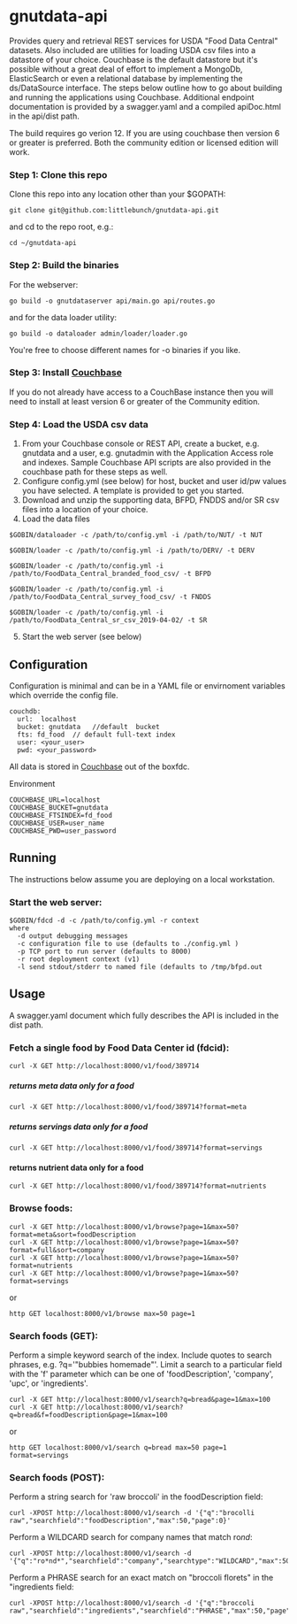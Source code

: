 # gnutdata-api
Provides query and retrieval REST services for USDA "Food Data Central" datasets.  Also included are  utilities for loading USDA csv files into a datastore of your choice.  Couchbase is the default datastore but it's possible without a great deal of effort to implement a MongoDb, ElasticSearch or even a relational database by implementing the ds/DataSource interface.  The steps below outline how to go about building and running the applications using Couchbase.  Additional endpoint documentation is provided by a swagger.yaml and a compiled apiDoc.html in the api/dist path.

The build requires go verion 12.  If you are using couchbase then version 6 or greater is preferred.  Both the community edition or licensed edition will work.

### Step 1: Clone this repo
Clone this repo into any location other than your $GOPATH:
```
git clone git@github.com:littlebunch/gnutdata-api.git
```
and cd to the repo root, e.g.:
```
cd ~/gnutdata-api
```
      
### Step 2: Build the binaries 

For the webserver:   
```
go build -o gnutdataserver api/main.go api/routes.go
```
and for the data loader utility:   
```
go build -o dataloader admin/loader/loader.go
```
You're free to choose different names for -o binaries if you like.  


### Step 3: Install [Couchbase](https://www.couchbase.com)     
If you do not already have access to a CouchBase instance then you will need to install at least version 6 or greater of the Community edition.     

### Step 4:  Load the USDA csv data
1. From your Couchbase console or REST API, create a bucket, e.g. gnutdata and a user, e.g. gnutadmin with the Application Access role and indexes.    Sample Couchbase API scripts are also provided in the couchbase path for these steps as well.
2. Configure config.yml (see below) for host, bucket and user id/pw values you have selected.  A template is provided to get you started.
3. Download and unzip the supporting data, BFPD, FNDDS and/or SR csv files into a location of your choice.   
4. Load the data files
```
$GOBIN/dataloader -c /path/to/config.yml -i /path/to/NUT/ -t NUT 
```
```
$GOBIN/loader -c /path/to/config.yml -i /path/to/DERV/ -t DERV
```
```
$GOBIN/loader -c /path/to/config.yml -i /path/to/FoodData_Central_branded_food_csv/ -t BFPD    
```
```
$GOBIN/loader -c /path/to/config.yml -i /path/to/FoodData_Central_survey_food_csv/ -t FNDDS  
```    
```
$GOBIN/loader -c /path/to/config.yml -i /path/to/FoodData_Central_sr_csv_2019-04-02/ -t SR
``` 

5. Start the web server (see below)   

## Configuration     
Configuration is minimal and can be in a YAML file or envirnoment variables which override the config file.   

```
couchdb:   
  url:  localhost   
  bucket: gnutdata   //default  bucket    
  fts: fd_food  // default full-text index   
  user: <your_user>    
  pwd: <your_password>    

```

All data is stored in [Couchbase](http://www.couchbase.com) out of the boxfdc.  

Environment   
```
COUCHBASE_URL=localhost   
COUCHBASE_BUCKET=gnutdata   
COUCHBASE_FTSINDEX=fd_food   
COUCHBASE_USER=user_name   
COUCHBASE_PWD=user_password   
```
## Running    

The instructions below assume you are deploying on a local workstation.   


### Start the web server:    
```
$GOBIN/fdcd -d -c /path/to/config.yml -r context   
where    
  -d output debugging messages     
  -c configuration file to use (defaults to ./config.yml )      
  -p TCP port to run server (defaults to 8000)    
  -r root deployment context (v1)    
  -l send stdout/stderr to named file (defaults to /tmp/bfpd.out
 ```
## Usage    
A swagger.yaml document which fully describes the API is included in the dist path.     

### Fetch a single food  by Food Data Center id (fdcid): 
```
curl -X GET http://localhost:8000/v1/food/389714 
```
##### returns meta data only for a food   
```
curl -X GET http://localhost:8000/v1/food/389714?format=meta    
```
##### returns servings data only for a food     
```
curl -X GET http://localhost:8000/v1/food/389714?format=servings     
```   
#### returns nutrient data only for a food   
```
curl -X GET http://localhost:8000/v1/food/389714?format=nutrients   
```
### Browse foods:   
```
curl -X GET http://localhost:8000/v1/browse?page=1&max=50?format=meta&sort=foodDescription
curl -X GET http://localhost:8000/v1/browse?page=1&max=50?format=full&sort=company      
curl -X GET http://localhost:8000/v1/browse?page=1&max=50?format=nutrients    
curl -X GET http://localhost:8000/v1/browse?page=1&max=50?format=servings     
```
or      
```
http GET localhost:8000/v1/browse max=50 page=1     
```

### Search foods (GET): 
Perform a simple keyword search of the index.  Include quotes to search phrases, e.g. ?q='"bubbies homemade"'.  Limit a search to a particular field with the 'f' parameter which can be one of 'foodDescription', 'company', 'upc', or 'ingredients'.   
```
curl -X GET http://localhost:8000/v1/search?q=bread&page=1&max=100    
curl -X GET http://localhost:8000/v1/search?q=bread&f=foodDescription&page=1&max=100   
```
or    
```
http GET localhost:8000/v1/search q=bread max=50 page=1 format=servings    
```

### Search foods (POST):
Perform a string search for 'raw broccoli' in the foodDescription field:   
```
curl -XPOST http://localhost:8000/v1/search -d '{"q":"brocolli raw","searchfield":"foodDescription","max":50,"page":0}'
```
Perform a WILDCARD search for company names that match ro*nd*:
```
curl -XPOST http://localhost:8000/v1/search -d '{"q":"ro*nd*","searchfield":"company","searchtype":"WILDCARD","max":50,"page":0}'
```
Perform a PHRASE search for an exact match on "broccoli florets" in the "ingredients field:
```
curl -XPOST http://localhost:8000/v1/search -d '{"q":"broccoli raw","searchfield":"ingredients","searchfield":"PHRASE","max":50,"page":0}'
```